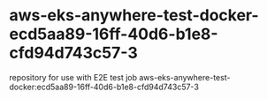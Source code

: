 # aws-eks-anywhere-test-docker-ecd5aa89-16ff-40d6-b1e8-cfd94d743c57-3
repository for use with E2E test job aws-eks-anywhere-test-docker:ecd5aa89-16ff-40d6-b1e8-cfd94d743c57-3
